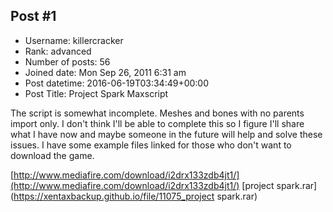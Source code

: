 ## Post #1
- Username: killercracker
- Rank: advanced
- Number of posts: 56
- Joined date: Mon Sep 26, 2011 6:31 am
- Post datetime: 2016-06-19T03:34:49+00:00
- Post Title: Project Spark Maxscript

The script is somewhat incomplete. Meshes and bones with no parents import only. I don't think I'll be able to complete this so I figure I'll share what I have now and maybe someone in the future will help and solve these issues. I have some example files linked for those who don't want to download the game.

[http://www.mediafire.com/download/i2drx133zdb4jt1/](http://www.mediafire.com/download/i2drx133zdb4jt1/)
[project spark.rar](https://xentaxbackup.github.io/file/11075_project spark.rar)
